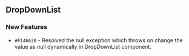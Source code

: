 ## DropDownList

### New Features

- `#F146638` - Resolved the null exception which throws on change the value as null dynamically in DropDownList component.
